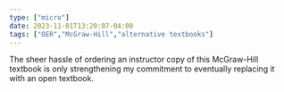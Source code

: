 ```yaml
---
type: ["micro"]
date: 2023-11-01T13:20:07-04:00
tags: ["OER","McGraw-Hill","alternative textbooks"]
---
```

The sheer hassle of ordering an instructor copy of this McGraw-Hill textbook is only strengthening my commitment to eventually replacing it with an open textbook.

